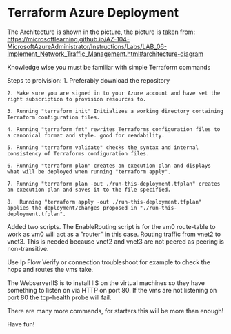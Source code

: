 # Terraform Azure Deployment
The Architecture is shown in the picture, the picture is taken from: https://microsoftlearning.github.io/AZ-104-MicrosoftAzureAdministrator/Instructions/Labs/LAB_06-Implement_Network_Traffic_Management.html#architecture-diagram

Knowledge wise you must be familiar with simple Terraform commands

Steps to proivision:
    1. Preferably download the repository
   
    2. Make sure you are signed in to your Azure account and have set the right subscription to provision resources to.

    3. Running "terraform init" Initializes a working directory containing Terraform configuration files.

    4. Running "terraform fmt" rewrites Terraforms configuration files to a canonical format and style. good for readability.
   
    5. Running "terraform validate" checks the syntax and internal consistency of Terraforms configuration files.
   
    6. Running "terraform plan" creates an execution plan and displays what will be deployed when running "terraform apply".
   
    7. Running "terraform plan -out ./run-this-deployment.tfplan" creates an execution plan and saves it to the file specified.
   
    8.  Running "terraform apply -out ./run-this-deployment.tfplan" applies the deployment/changes proposed in "./run-this-deployment.tfplan".

Added two scripts.
The EnableRouting script is for the vm0 route-table to work as vm0 will act as a "router" in this case. Routing traffic from vnet2 to vnet3. This is needed because vnet2 and vnet3 are not peered as peering is non-transitive.

Use Ip Flow Verify or connection troubleshoot for example to check the hops and routes the vms take.

The WebserverIIS is to install IIS on the virtual machines so they have something to listen on via HTTP on port 80. If the vms are not listening on port 80 the tcp-health probe will fail.

There are many more commands, for starters this will be more than enough!


Have fun!